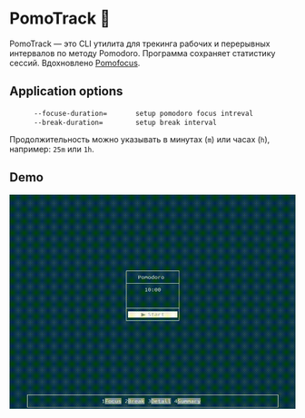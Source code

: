 # PomoTrack 🍅

PomoTrack — это CLI утилита для трекинга рабочих и перерывных интервалов по методу Pomodoro. Программа сохраняет статистику сессий. Вдохновлено [Pomofocus](https://pomofocus.io/).    
   
## Application options
```
      --focuse-duration=       setup pomodoro focus intreval
      --break-duration=        setup break interval 
``` 
Продолжительность можно указывать в минутах (`m`) или часах (`h`), например: `25m` или `1h`.

## Demo
![Demo](assets/demo.gif)
